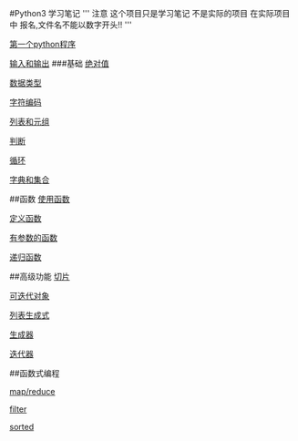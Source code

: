 #Python3 学习笔记
'''
注意 这个项目只是学习笔记 不是实际的项目
在实际项目中 报名,文件名不能以数字开头!!
'''

[第一个python程序](https://github.com/kHRYSTAL/StartLearningPython/blob/master/01_calc.py)

[输入和输出](https://github.com/kHRYSTAL/StartLearningPython/blob/master/02_input.py)
###基础
[绝对值](https://github.com/kHRYSTAL/StartLearningPython/blob/master/03_python_base/01_abs_value.py)

[数据类型](https://github.com/kHRYSTAL/StartLearningPython/blob/master/03_python_base/02_data_type.py)

[字符编码](https://github.com/kHRYSTAL/StartLearningPython/blob/master/03_python_base/03_character_encoding.py)

[列表和元组](https://github.com/kHRYSTAL/StartLearningPython/blob/master/03_python_base/04_list_tuple.py)

[判断](https://github.com/kHRYSTAL/StartLearningPython/blob/master/03_python_base/05_conditions.py)

[循环](https://github.com/kHRYSTAL/StartLearningPython/blob/master/03_python_base/06_loop.py)

[字典和集合](https://github.com/kHRYSTAL/StartLearningPython/blob/master/03_python_base/07_dict_set.py)

##函数
[使用函数](https://github.com/kHRYSTAL/StartLearningPython/blob/master/04_funtcion/01_use_function.py)

[定义函数](https://github.com/kHRYSTAL/StartLearningPython/blob/master/04_funtcion/02_define_function.py)

[有参数的函数](https://github.com/kHRYSTAL/StartLearningPython/blob/master/04_funtcion/03_function_parm.py)

[递归函数](https://github.com/kHRYSTAL/StartLearningPython/blob/master/04_funtcion/04_recurse_function.py)

##高级功能
[切片](https://github.com/kHRYSTAL/StartLearningPython/blob/master/05_senior_features/02_chip.py)

[可迭代对象](https://github.com/kHRYSTAL/StartLearningPython/blob/master/05_senior_features/03_iteration.py)

[列表生成式](https://github.com/kHRYSTAL/StartLearningPython/blob/master/05_senior_features/04_list_comprehensions.py)

[生成器](https://github.com/kHRYSTAL/StartLearningPython/blob/master/05_senior_features/05_generator.py)

[迭代器](https://github.com/kHRYSTAL/StartLearningPython/blob/master/05_senior_features/06_iterator.py)


##函数式编程

[map/reduce](https://github.com/kHRYSTAL/StartLearningPython/blob/master/06_functional_programming/01_map_reduce.py)

[filter](https://github.com/kHRYSTAL/StartLearningPython/blob/master/06_functional_programming/02_filter.py)

[sorted](https://github.com/kHRYSTAL/StartLearningPython/blob/master/06_functional_programming/03_sorted.py)
